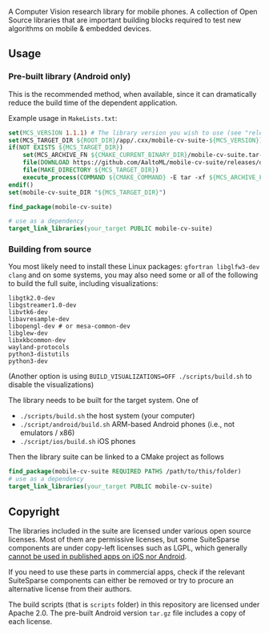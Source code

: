A Computer Vision research library for mobile phones. A collection of Open Source
libraries that are important building blocks required to test new algorithms
on mobile & embedded devices.

## Usage

### Pre-built library (Android only)

This is the recommended method, when available, since it can dramatically
reduce the build time of the dependent application.

Example usage in `MakeLists.txt`:
```CMake
set(MCS_VERSION 1.1.1) # The library version you wish to use (see "releases")
set(MCS_TARGET_DIR ${ROOT_DIR}/app/.cxx/mobile-cv-suite-${MCS_VERSION})
if(NOT EXISTS ${MCS_TARGET_DIR})
    set(MCS_ARCHIVE_FN ${CMAKE_CURRENT_BINARY_DIR}/mobile-cv-suite.tar-${MCS_VERSION}.gz)
    file(DOWNLOAD https://github.com/AaltoML/mobile-cv-suite/releases/download/${MCS_VERSION}/mobile-cv-suite.tar.gz ${MCS_ARCHIVE_FN} SHOW_PROGRESS)
    file(MAKE_DIRECTORY ${MCS_TARGET_DIR})
    execute_process(COMMAND ${CMAKE_COMMAND} -E tar -xf ${MCS_ARCHIVE_FN} WORKING_DIRECTORY ${MCS_TARGET_DIR})
endif()
set(mobile-cv-suite_DIR "${MCS_TARGET_DIR}")

find_package(mobile-cv-suite)

# use as a dependency
target_link_libraries(your_target PUBLIC mobile-cv-suite)
```

### Building from source

You most likely need to install these Linux packages: `gfortran libglfw3-dev clang`
and on some systems, you may also need some or all of the following to build the full suite, including visualizations:

    libgtk2.0-dev
    libgstreamer1.0-dev
    libvtk6-dev
    libavresample-dev
    libopengl-dev # or mesa-common-dev
    libglew-dev
    libxkbcommon-dev
    wayland-protocols
    python3-distutils
    python3-dev

(Another option is using `BUILD_VISUALIZATIONS=OFF ./scripts/build.sh` to disable the visualizations)

The library needs to be built for the target system. One of

 * `./scripts/build.sh` the host system (your computer)
 * `./script/android/build.sh` ARM-based Android phones (i.e., not emulators / x86)
 * `./script/ios/build.sh` iOS phones

Then the library suite can be linked to a CMake project as follows

```CMake
find_package(mobile-cv-suite REQUIRED PATHS /path/to/this/folder)
# use as a dependency
target_link_libraries(your_target PUBLIC mobile-cv-suite)
```

## Copyright

The libraries included in the suite are licensed under various open source licenses.
Most of them are permissive licenses, but some SuiteSparse components are under copy-left licenses such as LGPL,
which generally [cannot be used in published apps on iOS nor Android](https://xebia.com/blog/the-lgpl-on-android/).

If you need to use these parts in commercial apps, check if the relevant SuiteSparse
components can either be removed or try to procure an alternative license from their authors.

The build scripts (that is `scripts` folder) in this repository are licensed under Apache 2.0.
The pre-built Android version `tar.gz`  file includes a copy of each license.
